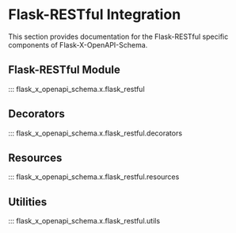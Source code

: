 # Flask-RESTful Integration

This section provides documentation for the Flask-RESTful specific components of Flask-X-OpenAPI-Schema.

## Flask-RESTful Module

::: flask_x_openapi_schema.x.flask_restful

## Decorators

::: flask_x_openapi_schema.x.flask_restful.decorators

## Resources

::: flask_x_openapi_schema.x.flask_restful.resources

## Utilities

::: flask_x_openapi_schema.x.flask_restful.utils
